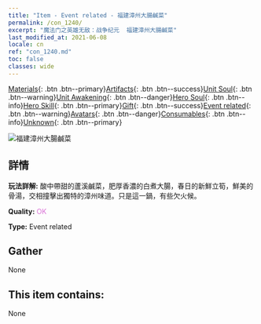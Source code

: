 ```yaml
---
title: "Item - Event related - 福建漳州大腸鹹菜"
permalink: /con_1240/
excerpt: "魔法门之英雄无敌：战争纪元  福建漳州大腸鹹菜"
last_modified_at: 2021-06-08
locale: cn
ref: "con_1240.md"
toc: false
classes: wide
---
```

 [Materials](/ItemsCN/){: .btn .btn--primary}[Artifacts](/ItemsCN/Artifacts/){: .btn .btn--success}[Unit Soul](/ItemsCN/UnitSoul/){: .btn .btn--warning}[Unit Awakening](/ItemsCN/UnitAwakening/){: .btn .btn--danger}[Hero Soul](/ItemsCN/HeroSoul/){: .btn .btn--info}[Hero Skill](/ItemsCN/HeroSkill/){: .btn .btn--primary}[Gift](/ItemsCN/Gift/){: .btn .btn--success}[Event related](/ItemsCN/Events/){: .btn .btn--warning}[Avatars](/ItemsCN/Avatars/){: .btn .btn--danger}[Consumables](/ItemsCN/Consumables/){: .btn .btn--info}[Unknown](/ItemsCN/Unknown/){: .btn .btn--primary}

 ![福建漳州大腸鹹菜](/images/t/i_81531331.png)

## 詳情
 **玩法詳解:** 酸中帶甜的蘆溪鹹菜，肥厚香濃的白煮大腸，春日的新鮮立筍，鮮美的骨湯，交相撞擊出獨特的漳州味道。只是這一鍋，有些欠火候。

 **Quality:** <span style="color: #DA70D6">OK</span>

 **Type:** Event related

## Gather

  None

## This item contains:

  None

